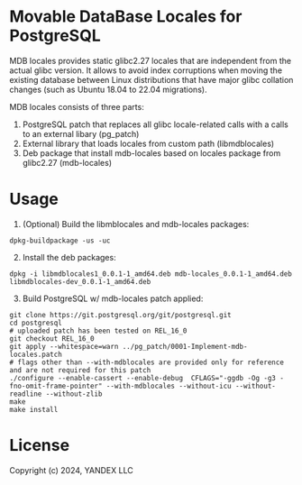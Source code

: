 Movable DataBase Locales for PostgreSQL
==============

MDB locales provides static glibc2.27 locales that are independent from the actual glibc version. It allows to avoid index corruptions when moving the existing database between Linux distributions that have major glibc collation changes (such as Ubuntu 18.04 to 22.04 migrations).

MDB locales consists of three parts:
1. PostgreSQL patch that replaces all glibc locale-related calls with a calls to an external libary (pg_patch)
2. External library that loads locales from custom path (libmdblocales)
3. Deb package that install mdb-locales based on locales package from glibc2.27 (mdb-locales)


Usage
=======

1. (Optional) Build the libmblocales and mdb-locales packages:
```
dpkg-buildpackage -us -uc
```

2. Install the deb packages:
```
dpkg -i libmdblocales1_0.0.1-1_amd64.deb mdb-locales_0.0.1-1_amd64.deb libmdblocales-dev_0.0.1-1_amd64.deb
```

3. Build PostgreSQL w/ mdb-locales patch applied:
```
git clone https://git.postgresql.org/git/postgresql.git
cd postgresql
# uploaded patch has been tested on REL_16_0
git checkout REL_16_0
git apply --whitespace=warn ../pg_patch/0001-Implement-mdb-locales.patch
# flags other than --with-mdblocales are provided only for reference and are not required for this patch
./configure --enable-cassert --enable-debug  CFLAGS="-ggdb -Og -g3 -fno-omit-frame-pointer" --with-mdblocales --without-icu --without-readline --without-zlib
make
make install
```

License
=======

Copyright (c) 2024, YANDEX LLC
